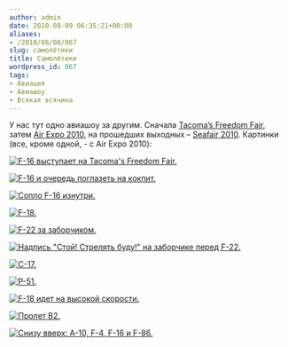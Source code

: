 ```yaml
---
author: admin
date: 2010-08-09 06:35:21+00:00
aliases:
- /2010/08/08/867
slug: самолётики
title: Самолётики
wordpress_id: 867
tags:
- Авиация
- Авиашоу
- Всякая всячина
---
```


У нас тут одно авиашоу за другим. Сначала [Tacoma’s Freedom Fair](http://www.freedomfair.com/airshow.html), затем [Air Expo 2010](http://www.jblmmwr.com/airexpo/), на прошедших выходных – [Seafair 2010](http://www.seafair.com/weekend/airshow/). Картинки (все, кроме одной, - с Air Expo 2010):

[![F-16 выступает на Tacoma's Freedom Fair.](/2010/08/F-16-Fighting-Falcon-performs-at-Tacomas-Freedom-Fair-300x196.jpg)](/2010/08/F-16-Fighting-Falcon-performs-at-Tacomas-Freedom-Fair.jpg)

[![F-16 и очередь поглазеть на кокпит.](/2010/08/IMG_3039-300x156.jpg)](/2010/08/IMG_3039.jpg)

[![Сопло F-16 изнутри.](/2010/08/IMG_3047-300x199.jpg)](/2010/08/IMG_3047.jpg)

[![F-18.](/2010/08/IMG_3227-300x158.jpg)](/2010/08/IMG_3227.jpg)

[![F-22 за заборчиком.](/2010/08/IMG_3252-300x156.jpg)](/2010/08/IMG_3252.jpg)

[![Надпись "Стой! Стрелять буду!" на заборчике перед F-22.](/2010/08/IMG_3260-300x240.jpg)](/2010/08/IMG_3260.jpg)

[![C-17.](/2010/08/IMG_3342-300x200.jpg)](/2010/08/IMG_3342.jpg)

[![P-51.](/2010/08/IMG_3376-300x199.jpg)](/2010/08/IMG_3376.jpg)

[![F-18 идет на высокой скорости.](/2010/08/IMG_3403-300x200.jpg)](/2010/08/IMG_3403.jpg)

[![Пролет B2.](/2010/08/IMG_3696-300x200.jpg)](/2010/08/IMG_3696.jpg)

[![Снизу вверх: A-10, F-4, F-16 и F-86.](/2010/08/IMG_3747-300x199.jpg)](/2010/08/IMG_3747.jpg)
